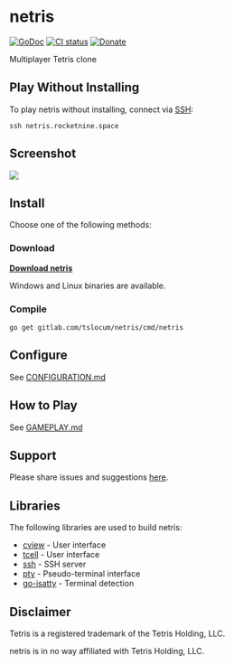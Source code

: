 # netris
[![GoDoc](https://godoc.org/gitlab.com/tslocum/netris?status.svg)](https://godoc.org/gitlab.com/tslocum/netris)
[![CI status](https://gitlab.com/tslocum/netris/badges/master/pipeline.svg)](https://gitlab.com/tslocum/netris/commits/master)
[![Donate](https://img.shields.io/liberapay/receives/rocketnine.space.svg?logo=liberapay)](https://liberapay.com/rocketnine.space)

Multiplayer Tetris clone

## Play Without Installing

To play netris without installing, connect via [SSH](https://en.wikipedia.org/wiki/Secure_Shell):

```ssh netris.rocketnine.space```

## Screenshot

[![](https://netris.rocketnine.space/static/screenshot5.png)](https://netris.rocketnine.space/static/screenshot5.png)

## Install

Choose one of the following methods:

### Download

[**Download netris**](https://netris.rocketnine.space/download/?sort=name&order=desc)

Windows and Linux binaries are available.

### Compile

```go get gitlab.com/tslocum/netris/cmd/netris```

## Configure

See [CONFIGURATION.md](https://gitlab.com/tslocum/netris/blob/master/CONFIGURATION.md)

## How to Play

See [GAMEPLAY.md](https://gitlab.com/tslocum/netris/blob/master/GAMEPLAY.md)

## Support

Please share issues and suggestions [here](https://gitlab.com/tslocum/netris/issues).

## Libraries

The following libraries are used to build netris:

* [cview](https://gitlab.com/tslocum/cview) - User interface
* [tcell](https://github.com/gdamore/tcell) - User interface
* [ssh](https://github.com/gliderlabs/ssh) - SSH server
* [pty](https://github.com/creack/pty) - Pseudo-terminal interface
* [go-isatty](https://github.com/mattn/go-isatty) - Terminal detection

## Disclaimer

Tetris is a registered trademark of the Tetris Holding, LLC.

netris is in no way affiliated with Tetris Holding, LLC.
